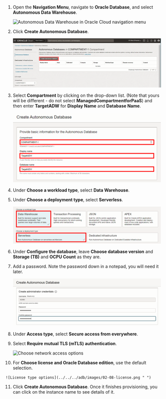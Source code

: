 <!--
    {
        "name":"Create the ADW instance",
        "description":"Create the ADW instance"
    }
-->
1.  Open the **Navigation Menu**, navigate to **Oracle Database**, and select **Autonomous Data Warehouse**.

	![Autonomous Data Warehouse in Oracle Cloud navigation menu](https://oracle-livelabs.github.io/common/images/console/database-adw.png " ")

2.  Click **Create Autonomous Database**.

    ![Autonomous Database page](../../../adb/images/04-02-create-adw.png " ")

3. Select **Compartment** by clicking on the drop-down list. (Note that yours will be different - do not select **ManagedCompartmentforPaaS**) and then enter **TargetADW** for **Display Name** and **Database Name**.

    ![Create Autonomous Database page](../../../adb/images/04-03-compartment.png " ")

4.  Under **Choose a workload type**, select **Data Warehouse**.

5.  Under **Choose a deployment type**, select **Serverless**.

    ![Deployment type options](../../../adb/images/04-05-deployment-dw.png " ")

6.  Under **Configure the database**, leave **Choose database version** and **Storage (TB)** and **OCPU Count** as they are.

7.  Add a password. Note the password down in a notepad, you will need it later.

    ![Password field](../../../adb/images/02-07-pw.png " ")

8. Under **Access type**, select **Secure access from everywhere**.

9.  Select **Require mutual TLS (mTLS) authentication**.

    ![Choose network access options](../../../adb/images/02-09-choose-access.png " ")

10.  For **Choose license and Oracle Database edition**, use the default selection.

    ![License type options](../../../adb/images/02-08-license.png " ")

11.  Click **Create Autonomous Database**. Once it finishes provisioning, you can click on the instance name to see details of it.